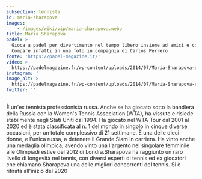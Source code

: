 ```yaml
---
subsection: tennista
id: maria-sharapova
images: 
    - /images/wiki/vip/maria-sharapova.webp
title: Maria Sharapova
padel: >-
  Gioca a padel per divertimento nel tempo libero insieme ad amici e colleghi.
  Compare infatti in una foto in compagnia di Carlos Ferrero
fonte: 'https://padel-magazine.it/'
video: >-
  https://padelmagazine.fr/wp-content/uploads/2014/07/Maria-Sharapova-et-Carlos-Ferrero.jpg
instagram: ''
image_alt: >-
  https://padelmagazine.fr/wp-content/uploads/2014/07/Maria-Sharapova-et-Carlos-Ferrero.jpg
twitter: ''
---
```

È un'ex tennista professionista russa. Anche se ha giocato sotto la bandiera della Russia con la Women's Tennis Association (WTA), ha vissuto e risiede stabilmente negli Stati Uniti dal 1994. Ha giocato nel WTA Tour dal 2001 al 2020 ed è stata classificata al n. 1 del mondo in singolo in cinque diverse occasioni, per un totale complessivo di 21 settimane. È una delle dieci donne, e l'unica russa, a detenere il Grande Slam in carriera. Ha vinto anche una medaglia olimpica, avendo vinto una l'argento nel singolare femminile alle Olimpiadi estive del 2012 di Londra.Sharapova ha raggiunto un raro livello di longevità nel tennis, con diversi esperti di tennis ed ex giocatori che chiamano Sharapova una delle migliori concorrenti del tennis. Si è ritirata all'inizio del 2020